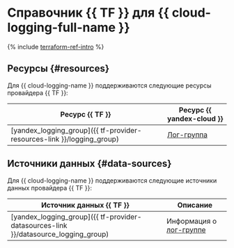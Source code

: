 # Справочник {{ TF }} для {{ cloud-logging-full-name }}

{% include [terraform-ref-intro](../_includes/terraform-ref-intro.md) %}

## Ресурсы {#resources}

Для {{ cloud-logging-name }} поддерживаются следующие ресурсы провайдера {{ TF }}:

| **Ресурс {{ TF }}** | **Ресурс {{ yandex-cloud }}** |
| --- | --- |
| [yandex_logging_group]({{ tf-provider-resources-link }}/logging_group) | [Лог-группа](./concepts/log-group.md) |

## Источники данных {#data-sources}

Для {{ cloud-logging-name }} поддерживаются следующие источники данных провайдера {{ TF }}:

| **Источник данных {{ TF }}** | **Описание** |
| --- | --- |
| [yandex_logging_group]({{ tf-provider-datasources-link }}/datasource_logging_group) | Информация о [лог-группе](./concepts/log-group.md) |